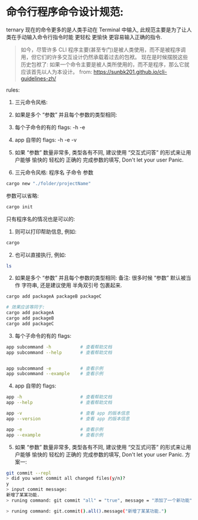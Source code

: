 
# 命令行程序命令设计规范:
 ternary
现在的命令更多的是人类手动在 Terminal 中输入, 此规范主要是为了让人类在手动输入命令行指令时能 更轻松 更愉快 更容易输入正确的指令.

> 如今，尽管许多 CLI 程序主要(甚至专门)是被人类使用，而不是被程序调用，但它们的许多交互设计仍然承载着过去的包袱。 现在是时候摆脱这些历史包袱了: 如果一个命令主要是被人类所使用的，而不是程序，那么它就应该首先以人为本设计。
> from: https://sunbk201.github.io/cli-guidelines-zh/

rules:
1. 三元命令风格: 
2. 如果是多个 “参数” 并且每个参数的类型相同:
3. 每个子命令的有的 flags: -h -e 
4. app 自带的 flags: -h -e -v 
5. 如果 “参数” 数量非常多, 类型各有不同, 建议使用 “交互式问答” 的形式来让用户能够 愉快的 轻松的 正确的 完成参数的填写, Don't let your user Panic.

1. 三元命令风格: 
程序名 子命令 参数
```sh
cargo new "./folder/projectName"
```

参数可以省略:
```sh
cargo init
```

只有程序名的情况也是可以的:

1. 则可以打印帮助信息, 例如:
```sh
cargo
```

2. 也可以直接执行, 例如: 
```sh
ls
```


2. 如果是多个 “参数” 并且每个参数的类型相同:
备注: 很多时候 “参数” 默认被当作 字符串, 还是建议使用 半角双引号 包裹起来.
```sh
cargo add packageA packageB packageC

# 效果应该等同于:
cargo add packageA
cargo add packageB
cargo add packageC

```

3. 每个子命令的有的 flags:
```sh
app subcommand -h           # 查看帮助文档
app subcommand --help       # 查看帮助文档


app subcommand -e           # 查看示例
app subcommand --example    # 查看示例
```

4. app 自带的 flags:
```sh
app -h                      # 查看帮助文档
app --help                  # 查看帮助文档

app -v                      # 查看 app 的版本信息
app --version               # 查看 app 的版本信息

app -e                      # 查看示例
app --example               # 查看示例
```


5. 如果 “参数” 数量非常多, 类型各有不同, 建议使用 “交互式问答” 的形式来让用户能够 愉快的 轻松的 正确的 完成参数的填写, Don't let your user Panic.
方案一:
```sh
git commit --repl
> did you want commit all changed files(y/n)?
y
> input commit message:
新增了某某功能.
> runing command: git commit "all" = "true", message = "添加了一个新功能"  # for API.

> runing command: git.commit().all().message("新增了某某功能.")

```



